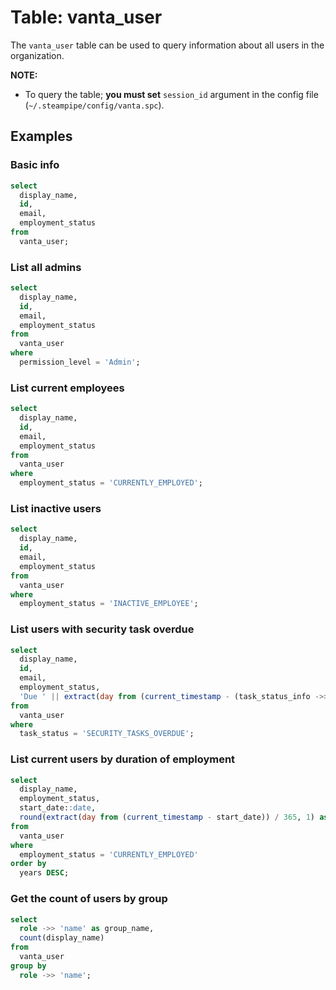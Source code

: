 # Table: vanta_user

The `vanta_user` table can be used to query information about all users in the organization.

**NOTE:**

- To query the table; **you must set** `session_id` argument in the config file (`~/.steampipe/config/vanta.spc`).

## Examples

### Basic info

```sql
select
  display_name,
  id,
  email,
  employment_status
from
  vanta_user;
```

### List all admins

```sql
select
  display_name,
  id,
  email,
  employment_status
from
  vanta_user
where
  permission_level = 'Admin';
```

### List current employees

```sql
select
  display_name,
  id,
  email,
  employment_status
from
  vanta_user
where
  employment_status = 'CURRENTLY_EMPLOYED';
```

### List inactive users

```sql
select
  display_name,
  id,
  email,
  employment_status
from
  vanta_user
where
  employment_status = 'INACTIVE_EMPLOYEE';
```

### List users with security task overdue

```sql
select
  display_name,
  id,
  email,
  employment_status,
  'Due ' || extract(day from (current_timestamp - (task_status_info ->> 'dueDate')::timestamp)) || ' day(s) ago.' as security_task_status
from
  vanta_user
where
  task_status = 'SECURITY_TASKS_OVERDUE';
```

### List current users by duration of employment

```sql
select
  display_name,
  employment_status,
  start_date::date,
  round(extract(day from (current_timestamp - start_date)) / 365, 1) as years
from
  vanta_user
where
  employment_status = 'CURRENTLY_EMPLOYED'
order by
  years DESC;
```

### Get the count of users by group

```sql
select
  role ->> 'name' as group_name,
  count(display_name)
from
  vanta_user
group by
  role ->> 'name';
```
